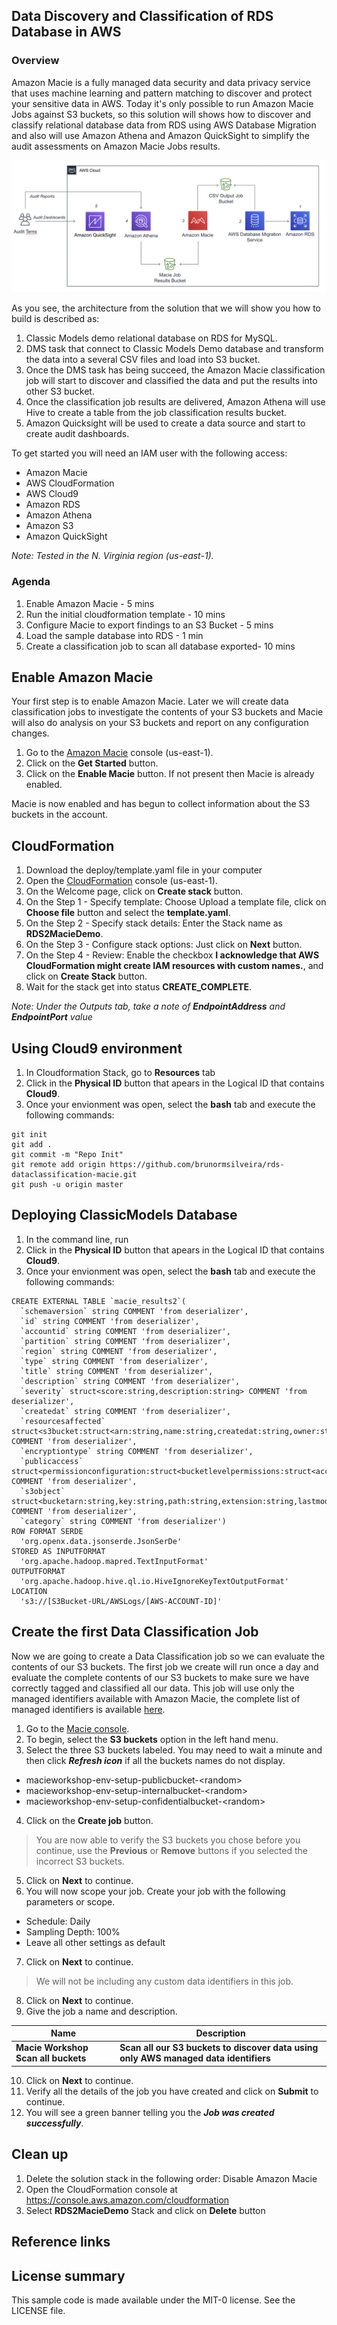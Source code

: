 ## Data Discovery and Classification of RDS Database in AWS

### Overview

Amazon Macie is a fully managed data security and data privacy service that uses machine learning and pattern matching to discover and protect your sensitive data in AWS.
Today it's only possible to run Amazon Macie Jobs against S3 buckets, so this solution will shows how to discover and classify relational database data from RDS using AWS Database Migration
and also will use Amazon Athena and Amazon QuickSight to simplify the audit assessments on Amazon Macie Jobs results.

![solution](images/rds2macie.png)

As you see, the architecture from the solution that we will show you how to build is described as:

1.	Classic Models demo relational database on RDS for MySQL.
2.	DMS task that connect to Classic Models Demo database and transform the data into a several CSV files and load into S3 bucket.
3.	Once the DMS task has being succeed, the Amazon Macie classification job will start to discover and classified the data and put the results into other S3 bucket. 
4.	Once the classification job results are delivered, Amazon Athena will use Hive to create a table from the job classification results bucket.
5.	Amazon Quicksight will be used to create a data source and start to create audit dashboards.


To get started you will need an IAM user with the following access:

- Amazon Macie
- AWS CloudFormation
- AWS Cloud9
- Amazon RDS
- Amazon Athena
- Amazon S3
- Amazon QuickSight

_Note: Tested in the N. Virginia region (us-east-1)._

### Agenda
1. Enable Amazon Macie - 5 mins
2. Run the initial cloudformation template - 10 mins
3. Configure Macie to export findings to an S3 Bucket - 5 mins
4. Load the sample database into RDS - 1 min
4. Create a classification job to scan all database exported- 10 mins

## Enable Amazon Macie
Your first step is to enable Amazon Macie.  Later we will create data classification jobs to investigate the contents of your S3 buckets and Macie will also do analysis on your S3 buckets and report on any configuration changes.

1. Go to the [Amazon Macie](https://console.aws.amazon.com/macie/home?region=us-east-1) console (us-east-1).
2. Click on the **Get Started** button.
3. Click on the **Enable Macie** button.  If not present then Macie is already enabled.
 
Macie is now enabled and has begun to collect information about the S3 buckets in the account.

## CloudFormation
1. Download the deploy/template.yaml file in your computer
2. Open the [CloudFormation](https://console.aws.amazon.com/cloudformation/home?region=us-east-1) console (us-east-1).
3. On the Welcome page, click on **Create stack** button.
4. On the Step 1 - Specify template: Choose Upload a template file, click on **Choose file** button and select the **template.yaml**.
5. On the Step 2 - Specify stack details: Enter the Stack name as **RDS2MacieDemo**.
6. On the Step 3 - Configure stack options: Just click on **Next** button.
7. On the Step 4 - Review: Enable the checkbox **I acknowledge that AWS CloudFormation might create IAM resources with custom names.**, and click on **Create Stack** button.
8. Wait for the stack get into status **CREATE_COMPLETE**.

_Note: Under the Outputs tab, take a note of **EndpointAddress** and **EndpointPort** value_
  

## Using Cloud9 environment
1. In Cloudformation Stack, go to **Resources** tab
2. Click in the **Physical ID** button that apears in the Logical ID that contains **Cloud9**. 
2. Once your envionment was open, select the **bash** tab and execute the following commands:
```
git init
git add .
git commit -m "Repo Init"
git remote add origin https://github.com/brunormsilveira/rds-dataclassification-macie.git
git push -u origin master
```
## Deploying ClassicModels Database 

1. In the command line, run
2. Click in the **Physical ID** button that apears in the Logical ID that contains **Cloud9**. 
2. Once your envionment was open, select the **bash** tab and execute the following commands:

```
CREATE EXTERNAL TABLE `macie_results2`(
  `schemaversion` string COMMENT 'from deserializer', 
  `id` string COMMENT 'from deserializer', 
  `accountid` string COMMENT 'from deserializer', 
  `partition` string COMMENT 'from deserializer', 
  `region` string COMMENT 'from deserializer', 
  `type` string COMMENT 'from deserializer', 
  `title` string COMMENT 'from deserializer', 
  `description` string COMMENT 'from deserializer', 
  `severity` struct<score:string,description:string> COMMENT 'from deserializer', 
  `createdat` string COMMENT 'from deserializer', 
  `resourcesaffected` struct<s3bucket:struct<arn:string,name:string,createdat:string,owner:struct<displayname:string,id:string>>> COMMENT 'from deserializer', 
  `encryptiontype` string COMMENT 'from deserializer', 
  `publicaccess` struct<permissionconfiguration:struct<bucketlevelpermissions:struct<accesscontrollist:struct<allowspublicreadaccess:string,allowspublicwriteaccess:string>,bucketpolicy:struct<allowspublicreadaccess:string,allowspublicwriteaccess:string>,blockpublicaccess:struct<ignorepublicacls:string,restrictpublicbuckets:string,blockpublicacls:string,blockpublicpolicy:string>>,accountlevelpermissions:struct<blockpublicaccess:struct<ignorepublicacls:string,restrictpublicbuckets:string,blockpublicacls:string,blockpublicpolicy:string>>>,effectivepermission:string> COMMENT 'from deserializer', 
  `s3object` struct<bucketarn:string,key:string,path:string,extension:string,lastmodified:string,etag:string,serversideencryption:struct<encryptiontype:string>,size:string,storageclass:string,publicaccess:string> COMMENT 'from deserializer', 
  `category` string COMMENT 'from deserializer')
ROW FORMAT SERDE 
  'org.openx.data.jsonserde.JsonSerDe' 
STORED AS INPUTFORMAT 
  'org.apache.hadoop.mapred.TextInputFormat' 
OUTPUTFORMAT 
  'org.apache.hadoop.hive.ql.io.HiveIgnoreKeyTextOutputFormat'
LOCATION
  's3://[S3Bucket-URL/AWSLogs/[AWS-ACCOUNT-ID]'

```



## Create the first Data Classification Job

Now we are going to create a Data Classification job so we can evaluate the contents of our S3 buckets.  The first job we create will run once a day and evaluate the complete contents of our S3 buckets to make sure we have correctly tagged and classified all our data.  This job will use only the managed identifiers available with Amazon Macie, the complete list of managed identifiers is available [here](https://docs.aws.amazon.com/macie/latest/user/managed-data-identifiers.html).

1. Go to the [Macie console](https://console.aws.amazon.com/macie/home?region=us-east-1).
2. To begin, select the **S3 buckets** option in the left hand menu.
3. Select the three S3 buckets labeled.  You may need to wait a minute and then click ***Refresh icon*** if all the buckets names do not display.
- macieworkshop-env-setup-publicbucket-\<random\>
- macieworkshop-env-setup-internalbucket-\<random\>
- macieworkshop-env-setup-confidentialbucket-\<random\>

4. Click on the **Create job** button. 
> You are now able to verify the S3 buckets you chose before you continue, use the **Previous** or **Remove** buttons if you selected the incorrect S3 buckets.  
5. Click on **Next** to continue.
6. You will now scope your job. Create your job with the following parameters or scope.
- Schedule: Daily  
- Sampling Depth: 100%  
- Leave all other settings as default 
7. Click on **Next** to continue.
> We will not be including any custom data identifiers in this job.
8. Click on **Next** to continue.
9. Give the job a name and description.  

Name|Description
------|-----
**Macie Workshop Scan all buckets**|**Scan all our S3 buckets to discover data using only AWS managed data identifiers**    

10. Click on **Next** to continue.
11. Verify all the details of the job you have created and click on **Submit** to continue.
12. You will see a green banner telling you the ***Job was created successfully***.



## Clean up
1. Delete the solution stack in the following order: Disable Amazon Macie
2. Open the CloudFormation console at https://console.aws.amazon.com/cloudformation
3. Select **RDS2MacieDemo** Stack and click on **Delete** button


## Reference links


## License summary
This sample code is made available under the MIT-0 license. See the LICENSE file.